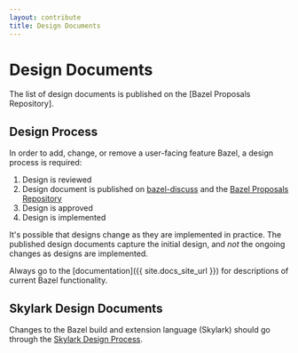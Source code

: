 ```yaml
---
layout: contribute
title: Design Documents
---
```


# Design Documents

The list of design documents is published on the [Bazel Proposals Repository].

## Design Process

In order to add, change, or remove a user-facing feature Bazel, a design process is required:

1. Design is reviewed
2. Design document is published on
   [bazel-discuss](https://groups.google.com/forum/#!forum/bazel-discuss) and
   the [Bazel Proposals Repository](https://github.com/bazelbuild/proposals)
3. Design is approved
4. Design is implemented

It's possible that designs change as they are implemented in practice. The
published design documents capture the initial design, and _not_ the ongoing
changes as designs are implemented.

Always go to the [documentation]({{ site.docs_site_url }}) for descriptions of
current Bazel functionality.

## Skylark Design Documents

Changes to the Bazel build and extension language (Skylark) should go
through the [Skylark Design Process](/designs/skylark/skylark-design-process.html).
